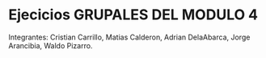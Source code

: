 # Ejecicios GRUPALES DEL MODULO 4

Integrantes:
Cristian Carrillo,
Matias Calderon,
Adrian DelaAbarca,
Jorge Arancibia,
Waldo Pizarro.
